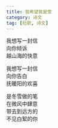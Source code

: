 ```yaml
---
title: 我希望我是雪
category: 诗文
tag: [短歌, 诗文]
---
```


我想写一封信<br>
向你倾诉<br>
越山海的快意<br>


我想写一封信<br>
向你告白<br>
抚暖阳的欢喜<br>


是冬雪做的笔<br>
在微风中肆意<br>
带去到远方的<br>
不见白絮的你<br>